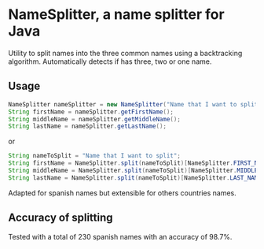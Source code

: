 NameSplitter, a name splitter for Java
============

Utility to split names into the three common names using a backtracking algorithm. Automatically detects if has three, two or one name. 

## Usage

```java
NameSplitter nameSplitter = new NameSplitter("Name that I want to split");
String firstName = nameSplitter.getFirstName();
String middleName = nameSplitter.getMiddleName();
String lastName = nameSplitter.getLastName();
```

or

```java
String nameToSplit = "Name that I want to split";
String firstName = NameSplitter.split(nameToSplit)[NameSplitter.FIRST_NAME];
String middleName = NameSplitter.split(nameToSplit)[NameSplitter.MIDDLE_NAME];
String lastName = NameSplitter.split(nameToSplit)[NameSplitter.LAST_NAME];
```

Adapted for spanish names but extensible for others countries names.

## Accuracy of splitting

Tested with a total of 230 spanish names with an accuracy of 98.7%.
